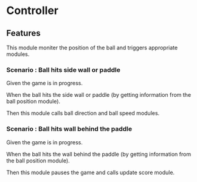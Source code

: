 # Controller

## Features

  This module moniter the position of the ball and
  triggers appropriate modules.
  
### Scenario : Ball hits side wall or paddle

  Given the game is in progress.
  
  When the ball hits the side wall or paddle (by getting information
      from the ball position module).

  Then this module calls ball direction and ball speed modules.
  
### Scenario : Ball hits wall behind the paddle

  Given the game is in progress.
  
  When the ball hits the wall behind the paddle (by getting information
      from the ball position module).

  Then this module pauses the game and calls update score module.
